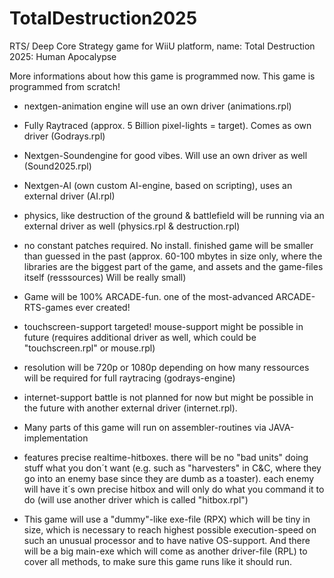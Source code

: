 # TotalDestruction2025
RTS/ Deep Core Strategy game for WiiU platform, name: Total Destruction 2025: Human Apocalypse

More informations about how this game is programmed now. This game is programmed from scratch!

- nextgen-animation engine will use an own driver (animations.rpl)
- Fully Raytraced (approx. 5 Billion pixel-lights = target). Comes as own driver (Godrays.rpl)
- Nextgen-Soundengine for good vibes. Will use an own driver as well (Sound2025.rpl)
- Nextgen-AI (own custom AI-engine, based on scripting), uses an external driver (AI.rpl)
- physics, like destruction of the ground & battlefield will be running via an external driver as well (physics.rpl & destruction.rpl)

- no constant patches required. No install. finished game will be smaller than guessed in the past (approx. 60-100 mbytes in size only, where the libraries are the biggest part of the game, and assets and the game-files itself (resssources) Will be really small)
- Game will be 100% ARCADE-fun. one of the most-advanced ARCADE-RTS-games ever created!
- touchscreen-support targeted! mouse-support might be possible in future (requires additional driver as well, which could be "touchscreen.rpl" or mouse.rpl)
- resolution will be 720p or 1080p depending on how many ressources will be required for full raytracing (godrays-engine)
- internet-support battle is not planned for now but might be possible in the future with another external driver (internet.rpl).
- Many parts of this game will run on assembler-routines via JAVA-implementation
- features precise realtime-hitboxes. there will be no "bad units" doing stuff what you don´t want (e.g. such as "harvesters" in C&C, where they go into an enemy base since they are dumb as a toaster). each enemy will have it´s own precise hitbox and will only do what you command it to do (will use another driver which is called "hitbox.rpl")

- This game will use a "dummy"-like exe-file (RPX) which will be tiny in size, which is necessary to reach highest possible execution-speed on such an unusual processor and to have native OS-support. And there will be a big main-exe which will come as another driver-file (RPL) to cover all methods, to make sure this game runs like it should run.





